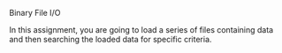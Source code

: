 Binary File I/O

In this assignment, you are going to load a series of files containing data and then searching the loaded data for specific criteria.
